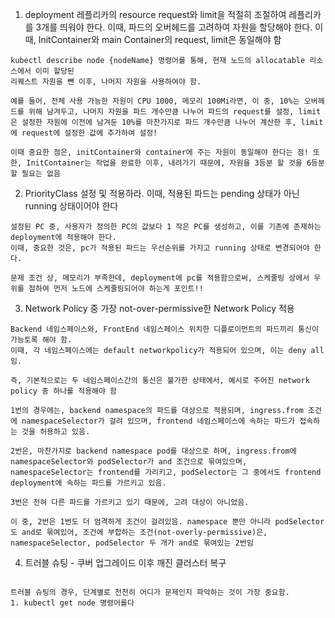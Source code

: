 1. deployment 레플리카의 resource request와 limit을 적절히 조절하여 레플리카를 3개를 띄워야 한다. 이때, 파드의 오버헤드를 고려하여 자원을 할당해야 한다. 이때, InitContainer와 main Container의 request, limit은 동일해야 함
```
kubectl describe node {nodeName} 명령어를 통해, 현재 노드의 allocatable 리소스에서 이미 할당된 
리퀘스트 자원을 뺀 이후, 나머지 자원을 사용하여야 함.

예를 들어, 전체 사용 가능한 자원이 CPU 1000, 메모리 100Mi라면, 이 중, 10%는 오버헤드를 위해 남겨두고, 나머지 자원을 파드 개수만큼 나누어 파드의 request를 설정, limit은 설정한 자원에 이전에 남겨둔 10%를 마찬가지로 파드 개수만큼 나누어 계산한 후, limit에 request에 설정한 값에 추가하여 설정!

이때 중요한 점은, initContainer와 container에 주는 자원이 동일해야 한다는 점! 또한, InitContainer는 작업을 완료한 이후, 내려가기 때문에, 자원을 3등분 할 것을 6등분 할 필요는 없음

```

2. PriorityClass 설정 및 적용하라. 이때, 적용된 파드는 pending 상태가 아닌 running 상태이어야 한다

```
설정된 PC 중, 사용자가 정의한 PC의 값보다 1 작은 PC를 생성하고, 이를 기존에 존재하는 deployment에 적용해야 한다.
이때, 중요한 것은, pc가 적용된 파드는 우선순위를 가지고 running 상태로 변경되어야 한다.

문제 조건 상, 메모리가 부족한데, deployment에 pc를 적용함으로써, 스케줄링 상에서 우위를 점하여 먼저 노드에 스케줄링되어야 하는게 포인트!!

```

3. Network Policy 중 가장 not-over-permissive한 Network Policy 적용

```
Backend 네임스페이스와, FrontEnd 네임스페이스 위치한 디플로이먼트의 파드끼리 통신이 가능토록 해야 함.
이때, 각 네임스페이스에는 default networkpolicy가 적용되어 있으며, 이는 deny all임.

즉, 기본적으로는 두 네임스페이스간의 통신은 불가한 상태에서, 예시로 주어진 network policy 중 하나를 적용해야 함

1번의 경우에는, backend namespace의 파드를 대상으로 적용되며, ingress.from 조건에 namespaceSelector가 걸려 있으며, frontend 네임스페이스에 속하는 파드가 접속하는 것을 허용하고 있음.

2번은, 마찬가지로 backend namespace pod를 대상으로 하며, ingress.from에 namespaceSelector와 podSelector가 and 조건으로 묶여있으며, namespaceSelector는 frontend를 가리키고, podSelector는 그 중에서도 frontend deployment에 속하는 파드를 가르키고 있음.

3번은 전혀 다른 파드를 가르키고 있기 때문에, 고려 대상이 아니었음.

이 중, 2번은 1번도 더 엄격하게 조건이 걸려있음. namespace 뿐만 아니라 podSelector도 and로 묶여있어, 조건에 부합하는 조건(not-overly-permissive)은, namespaceSelector, podSelector 두 개가 and로 묶여있는 2번임

```

4. 트러블 슈팅 - 쿠버 업그레이드 이후 깨진 클러스터 복구

```

트러블 슈팅의 경우, 단계별로 천천히 어디가 문제인지 파악하는 것이 가장 중요함.
1. kubectl get node 명령어를다

```
